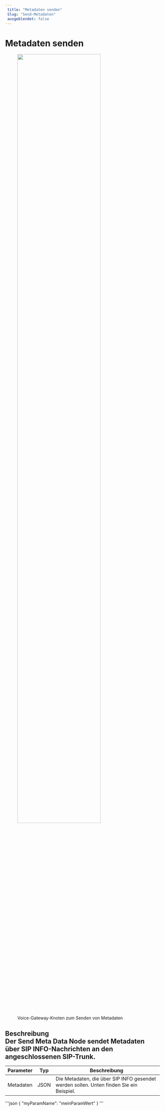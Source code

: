 ```yaml
---
 title: "Metadaten senden" 
 Slug: "Send-Metadaten" 
 ausgeblendet: false 
---
```


# Metadaten senden

<figure>
  <img class="image-center" src="{{config.site_url}}ai/flow-nodes/images/vg/send-metadata.png" width="80%" />
  <figcaption>Voice-Gateway-Knoten zum Senden von Metadaten</figcaption>
</figure>

## Beschreibung<div class="divider"></div>Der Send Meta Data Node sendet Metadaten über SIP INFO-Nachrichten an den angeschlossenen SIP-Trunk.

| Parameter | Typ | Beschreibung |
|-----------|------|---------------------------------------------------------------|
| Metadaten | JSON | Die Metadaten, die über SIP INFO gesendet werden sollen. Unten finden Sie ein Beispiel. |

'''json
{
  "myParamName": "meinParamWert"
}
'''